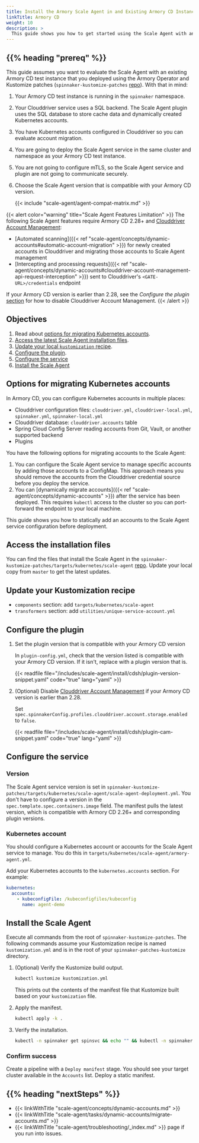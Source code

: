 ```yaml
---
title: Install the Armory Scale Agent in and Existing Armory CD Instance
linkTitle: Armory CD
weight: 10
description: >
  This guide shows you how to get started using the Scale Agent with an existing Armory Continuous Deployment instance. Configure the plugin and service in your Kustomize files and use the Armory Operator to deploy the Scale Agent components.
---
```


## {{% heading "prereq" %}}

This guide assumes you want to evaluate the Scale Agent with an existing Armory CD test instance that you deployed using the Armory Operator and Kustomize patches (`spinnaker-kustomize-patches` [repo](https://github.com/armory/spinnaker-kustomize-patches)). With that in mind:

1. Your Armory CD test instance is running in the `spinnaker` namespace. 
1. Your Clouddriver service uses a SQL backend. The Scale Agent plugin uses the SQL database to store cache data and dynamically created Kubernetes accounts.
1. You have Kubernetes accounts configured in Clouddriver so you can evaluate account migration.
1. You are going to deploy the Scale Agent service in the same cluster and namespace as your Armory CD test instance. 
1. You are not going to configure mTLS, so the Scale Agent service and plugin are not going to communicate securely.
1. Choose the Scale Agent version that is compatible with your Armory CD version.

   {{< include "scale-agent/agent-compat-matrix.md" >}}


{{< alert color="warning" title="Scale Agent Features Limitation" >}}
The following Scale Agent features require Armory CD 2.28+ and [Clouddriver Account Management](https://spinnaker.io/docs/setup/other_config/accounts/):

* [Automated scanning]({{< ref "scale-agent/concepts/dynamic-accounts#automatic-account-migration" >}}) for newly created accounts in Clouddriver and migrating those accounts to Scale Agent management
* [Intercepting and processing requests]({{< ref "scale-agent/concepts/dynamic-accounts#clouddriver-account-management-api-request-interception" >}}) sent to Clouddriver's `<GATE-URL>/credentials` endpoint

If your Armory CD version is earlier than 2.28, see the _Configure the plugin_ [section](#configure-the-plugin) for how to disable Clouddriver Account Management.
{{< /alert >}}

## Objectives

1. Read about [options for migrating Kubernetes accounts](#options-for-migrating-kubernetes-accounts).
1. [Access the latest Scale Agent installation files](#access-the-installation-files).
1. [Update your local `kustomization` recipe](#update-your-kustomization-recipe).
1. [Configure the plugin](#configure-the-plugin).
1. [Configure the service](#configure-the-service)
1. [Install the Scale Agent](#install-the-scale-agent)

## Options for migrating Kubernetes accounts

In Armory CD, you can configure Kubernetes accounts in multiple places:

* Clouddriver configuration files: `clouddriver.yml`, `clouddriver-local.yml`, `spinnaker.yml`, `spinnaker-local.yml`
* Clouddriver database: `clouddriver.accounts` table
* Spring Cloud Config Server reading accounts from Git, Vault, or another supported backend
* Plugins

You have the following options for migrating accounts to the Scale Agent:

1. You can configure the Scale Agent service to manage specific accounts by adding those accounts to a ConfigMap. This approach means you should remove the accounts from the Clouddriver credential source before you deploy the service.  
1. You can [dynamically migrate accounts]({{< ref "scale-agent/concepts/dynamic-accounts" >}}) after the service has been deployed. This requires `kubectl` access to the cluster so you can port-forward the endpoint to your local machine.

This guide shows you how to statically add an accounts to the Scale Agent service configuration before deployment.

## Access the installation files

You can find the files that install the Scale Agent in the `spinnaker-kustomize-patches/targets/kubernetes/scale-agent` [repo](https://github.com/armory/spinnaker-kustomize-patches/tree/master/targets/kubernetes/scale-agent).  Update your local copy from `master` to get the latest updates.

## Update your Kustomization recipe

* `components` section: add `targets/kubernetes/scale-agent`
* `transformers` section: add `utilities/unique-service-account.yml` 

## Configure the plugin

1. Set the plugin version that is compatible with your Armory CD version
   
   In `plugin-config.yml`, check that the version listed is compatible with your Armory CD version. If it isn't, replace with a plugin version that is.
   
   {{< readfile file="/includes/scale-agent/install/cdsh/plugin-version-snippet.yaml" code="true" lang="yaml" >}}


1. (Optional) Disable [Clouddriver Account Management](https://spinnaker.io/docs/setup/other_config/accounts/) if your Armory CD version is earlier than 2.28.

   Set `spec.spinnakerConfig.profiles.clouddriver.account.storage.enabled` to `false`.

   {{< readfile file="/includes/scale-agent/install/cdsh/plugin-cam-snippet.yaml" code="true" lang="yaml" >}}


## Configure the service

### Version

The Scale Agent service version is set in `spinnaker-kustomize-patches/targets/kubernetes/scale-agent/scale-agent-deployment.yml`. You don't have to configure a version in the `spec.template.spec.containers.image` field. The manifest pulls the latest version, which is compatible with Armory CD 2.26+ and corresponding plugin versions.

### Kubernetes account

You should configure a Kubernetes account or accounts for the Scale Agent service to manage. You do this in `targets/kubernetes/scale-agent/armory-agent.yml`.

Add your Kubernetes accounts to the `kubernetes.accounts` section. For example:

```yaml
kubernetes:
  accounts:
    - kubeconfigFile: /kubeconfigfiles/kubeconfig
      name: agent-demo
```

## Install the Scale Agent

Execute all commands from the root of `spinnaker-kustomize-patches`. The following commands assume your Kustomization recipe is named `kustomization.yml` and is in the root of your `spinnaker-patches-kustomize` directory.

1. (Optional) Verify the Kustomize build output.

   ```bash
   kubectl kustomize kustomization.yml
   ```

   This prints out the contents of the manifest file that Kustomize built based on your `kustomization` file.

1. Apply the manifest.

   ```bash
   kubectl apply -k .
   ```

1. Verify the installation.

   ```bash
   kubectl -n spinnaker get spinsvc && echo "" && kubectl -n spinnaker get pods
   ```

### Confirm success

Create a pipeline with a `Deploy manifest` stage. You should see your target cluster available in the `Accounts` list. Deploy a static manifest.

## {{% heading "nextSteps" %}}

* {{< linkWithTitle "scale-agent/concepts/dynamic-accounts.md" >}}
* {{< linkWithTitle "scale-agent/tasks/dynamic-accounts/migrate-accounts.md" >}}
* {{< linkWithTitle "scale-agent/troubleshooting/_index.md" >}} page if you run into issues.
